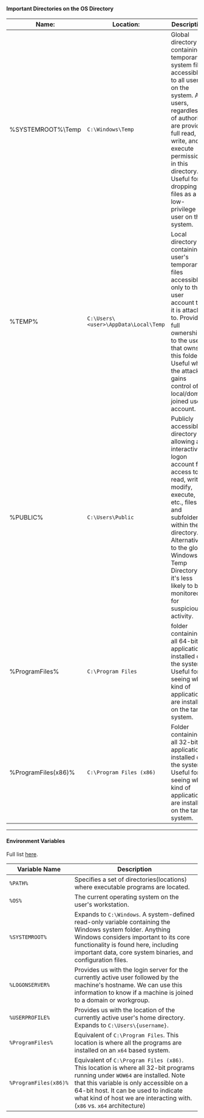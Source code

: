 #### Important Directories on the OS Directory

| Name:               | Location:                            | Description:                                                                                                                                                                                                                                                                     |
| ------------------- | ------------------------------------ | -------------------------------------------------------------------------------------------------------------------------------------------------------------------------------------------------------------------------------------------------------------------------------- |
| %SYSTEMROOT%\Temp   | `C:\Windows\Temp`                    | Global directory containing temporary system files accessible to all users on the system. All users, regardless of authority, are provided full read, write, and execute permissions in this directory. Useful for dropping files as a low-privilege user on the system.         |
| %TEMP%              | `C:\Users\<user>\AppData\Local\Temp` | Local directory containing a user's temporary files accessible only to the user account that it is attached to. Provides full ownership to the user that owns this folder. Useful when the attacker gains control of a local/domain joined user account.                         |
| %PUBLIC%            | `C:\Users\Public`                    | Publicly accessible directory allowing any interactive logon account full access to read, write, modify, execute, etc., files and subfolders within the directory. Alternative to the global Windows Temp Directory as it's less likely to be monitored for suspicious activity. |
| %ProgramFiles%      | `C:\Program Files`                   | folder containing all 64-bit applications installed on the system. Useful for seeing what kind of applications are installed on the target system.                                                                                                                               |
| %ProgramFiles(x86)% | `C:\Program Files (x86)`             | Folder containing all 32-bit applications installed on the system. Useful for seeing what kind of applications are installed on the target system.                                                                                                                               |

---
#### Environment Variables
Full list [here](https://ss64.com/nt/syntax-variables.html).

| Variable Name         | Description                                                                                                                                                                                                                                                                               |
| --------------------- | ----------------------------------------------------------------------------------------------------------------------------------------------------------------------------------------------------------------------------------------------------------------------------------------- |
| `%PATH%`              | Specifies a set of directories(locations) where executable programs are located.                                                                                                                                                                                                          |
| `%OS%`                | The current operating system on the user's workstation.                                                                                                                                                                                                                                   |
| `%SYSTEMROOT%`        | Expands to `C:\Windows`. A system-defined read-only variable containing the Windows system folder. Anything Windows considers important to its core functionality is found here, including important data, core system binaries, and configuration files.                                 |
| `%LOGONSERVER%`       | Provides us with the login server for the currently active user followed by the machine's hostname. We can use this information to know if a machine is joined to a domain or workgroup.                                                                                                  |
| `%USERPROFILE%`       | Provides us with the location of the currently active user's home directory. Expands to `C:\Users\{username}`.                                                                                                                                                                            |
| `%ProgramFiles%`      | Equivalent of `C:\Program Files`. This location is where all the programs are installed on an `x64` based system.                                                                                                                                                                         |
| `%ProgramFiles(x86)%` | Equivalent of `C:\Program Files (x86)`. This location is where all 32-bit programs running under `WOW64` are installed. Note that this variable is only accessible on a 64-bit host. It can be used to indicate what kind of host we are interacting with. (`x86` vs. `x64` architecture) |